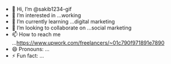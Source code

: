- 👋 Hi, I’m @sakib1234-gif
- 👀 I’m interested in ...working
- 🌱 I’m currently learning ...digital marketing
- 💞️ I’m looking to collaborate on ...social marketing
- 📫 How to reach me ...https://www.upwork.com/freelancers/~01c790f971891e7890
- 😄 Pronouns: ...
- ⚡ Fun fact: ...

<!---
sakib1234-gif/sakib1234-gif is a ✨ special ✨ repository because its `README.md` (this file) appears on your GitHub profile.
You can click the Preview link to take a look at your changes.
--->
